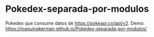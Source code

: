 # Pokedex-separada-por-modulos
Pokedex que consume datos de https://pokeapi.co/api/v2. 
Demo: https://joaquinakerman.github.io/Pokedex-separada-por-modulos/
